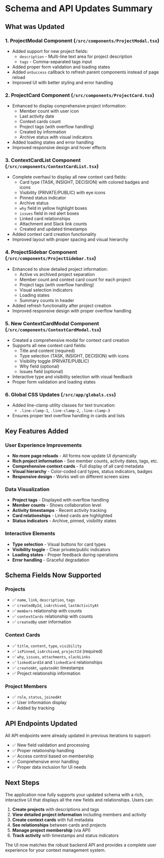 # Schema and API Updates Summary

## What was Updated

### 1. **ProjectModal Component** (`/src/components/ProjectModal.tsx`)
- Added support for new project fields:
  - `description` - Multi-line text area for project description
  - `tags` - Comma-separated tags input
- Added proper form validation and loading states
- Added `onSuccess` callback to refresh parent components instead of page reload
- Improved UI with better styling and error handling

### 2. **ProjectCard Component** (`/src/components/ProjectCard.tsx`)
- Enhanced to display comprehensive project information:
  - Member count with user icon
  - Last activity date
  - Context cards count
  - Project tags (with overflow handling)
  - Created by information
  - Archive status with visual indicators
- Added loading states and error handling
- Improved responsive design and hover effects

### 3. **ContextCardList Component** (`/src/components/ContextCardList.tsx`)
- Complete overhaul to display all new context card fields:
  - Card type (TASK, INSIGHT, DECISION) with colored badges and icons
  - Visibility (PRIVATE/PUBLIC) with eye icons
  - Pinned status indicator
  - Archive status
  - `why` field in yellow highlight boxes
  - `issues` field in red alert boxes
  - Linked card relationships
  - Attachment and Slack link counts
  - Created and updated timestamps
- Added context card creation functionality
- Improved layout with proper spacing and visual hierarchy

### 4. **ProjectSidebar Component** (`/src/components/ProjectSidebar.tsx`)
- Enhanced to show detailed project information:
  - Active vs archived project separation
  - Member count and context card count for each project
  - Project tags (with overflow handling)
  - Visual selection indicators
  - Loading states
  - Summary counts in header
- Added refresh functionality after project creation
- Improved responsive design with proper overflow handling

### 5. **New ContextCardModal Component** (`/src/components/ContextCardModal.tsx`)
- Created a comprehensive modal for context card creation
- Supports all new context card fields:
  - Title and content (required)
  - Type selection (TASK, INSIGHT, DECISION) with icons
  - Visibility toggle (PRIVATE/PUBLIC)
  - Why field (optional)
  - Issues field (optional)
- Interactive type and visibility selection with visual feedback
- Proper form validation and loading states

### 6. **Global CSS Updates** (`/src/app/globals.css`)
- Added line-clamp utility classes for text truncation:
  - `.line-clamp-1`, `.line-clamp-2`, `.line-clamp-3`
- Ensures proper text overflow handling in cards and lists

## Key Features Added

### User Experience Improvements
- **No more page reloads** - All forms now update UI dynamically
- **Rich project information** - See member counts, activity dates, tags, etc.
- **Comprehensive context cards** - Full display of all card metadata
- **Visual hierarchy** - Color-coded card types, status indicators, badges
- **Responsive design** - Works well on different screen sizes

### Data Visualization
- **Project tags** - Displayed with overflow handling
- **Member counts** - Shows collaboration level
- **Activity timestamps** - Recent activity tracking
- **Card relationships** - Linked cards are highlighted
- **Status indicators** - Archive, pinned, visibility states

### Interactive Elements
- **Type selection** - Visual buttons for card types
- **Visibility toggle** - Clear private/public indicators
- **Loading states** - Proper feedback during operations
- **Error handling** - Graceful degradation

## Schema Fields Now Supported

### Projects
- ✅ `name`, `link`, `description`, `tags`
- ✅ `createdById`, `isArchived`, `lastActivityAt`
- ✅ `members` relationship with counts
- ✅ `contextCards` relationship with counts
- ✅ `createdBy` user information

### Context Cards
- ✅ `title`, `content`, `type`, `visibility`
- ✅ `isPinned`, `isArchived`, `projectId` (required)
- ✅ `why`, `issues`, `attachments`, `slackLinks`
- ✅ `linkedCardId` and `linkedCard` relationships
- ✅ `createdAt`, `updatedAt` timestamps
- ✅ Project relationship information

### Project Members
- ✅ `role`, `status`, `joinedAt`
- ✅ User information display
- ✅ Added by tracking

## API Endpoints Updated

All API endpoints were already updated in previous iterations to support:
- ✅ New field validation and processing
- ✅ Proper relationship handling
- ✅ Access control based on membership
- ✅ Comprehensive error handling
- ✅ Proper data inclusion for UI needs

## Next Steps

The application now fully supports your updated schema with a rich, interactive UI that displays all the new fields and relationships. Users can:

1. **Create projects** with descriptions and tags
2. **View detailed project information** including members and activity
3. **Create context cards** with full metadata
4. **See relationships** between cards and projects
5. **Manage project membership** (via API)
6. **Track activity** with timestamps and status indicators

The UI now matches the robust backend API and provides a complete user experience for your context management system.
